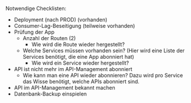 Notwendige Checklisten:
- Deployment (nach PROD)  (vorhanden)
- Consumer-Lag-Beseitigung   (teilweise vorhanden)
- Prüfung der App
	- Anzahl der Routen (2)
		- Wie wird die Route wieder hergestellt?
	- Welche Services müssen vorhanden sein? (Hier wird eine Liste der Services benötigt, die eine App abonniert hat)
		- Wie wird ein Service wieder hergestellt?
- API ist nicht mehr im API-Management abonniert
	- Wie kann man eine API wieder abonnieren? Dazu wird pro Service das Wisse  benötigt, welche APIs abonniert sind.
- API im API-Management bekannt machen
- Datenbank-Backup einspielen